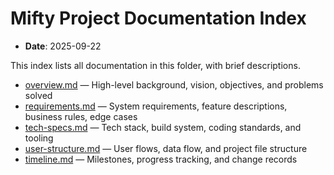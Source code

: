 # Mifty Project Documentation Index

- **Date**: 2025-09-22

This index lists all documentation in this folder, with brief descriptions.

- [overview.md](./overview.md) — High-level background, vision, objectives, and problems solved
- [requirements.md](./requirements.md) — System requirements, feature descriptions, business rules, edge cases
- [tech-specs.md](./tech-specs.md) — Tech stack, build system, coding standards, and tooling
- [user-structure.md](./user-structure.md) — User flows, data flow, and project file structure
- [timeline.md](./timeline.md) — Milestones, progress tracking, and change records
